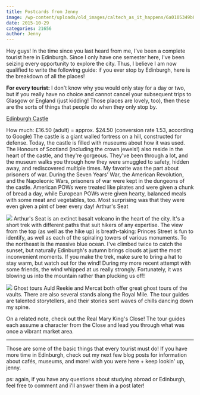 ```yaml
---
title: Postcards from Jenny
image: /wp-content/uploads/old_images/caltech_as_it_happens/6a0105349b8251970b01b7c7e2a9c4970b.jpg
date: 2015-10-29
categories: 21656
author: Jenny
---
```


Hey guys!
In the time since you last heard from me, I've been a complete tourist here in Edinburgh. Since I only have one semester here, I've been seizing every opportunity to explore the city. Thus, I believe I am now qualified to write the following guide: if you ever stop by Edinburgh, here is the breakdown of all the places!


**For every tourist:**
I don't know why you would only stay for a day or two, but if you really have no choice and cannot cancel your subsequent trips to Glasgow or England (just kidding! Those places are lovely, too), then these are the sorts of things that people do when they only stop by.

[Edinburgh Castle](https://www.edinburghcastle.gov.uk/)

How much: £16.50 (adult) = approx. $24.50 (conversion rate 1.53, according to Google)
The castle is a giant walled fortress on a hill, constructed for defense. Today, the castle is filled with museums about how it was used. The Honours of Scotland (including the crown jewels!) also reside in the heart of the castle, and they're gorgeous. They've been through a lot, and the museum walks you through how they were smuggled to safety, hidden away, and rediscovered multiple times. My favorite was the part about prisoners of war. During the Seven Years' War, the American Revolution, and the Napoleonic Wars, prisoners of war were kept in the dungeons of the castle. American POWs were treated like pirates and were given a chunk of bread a day, while European POWs were given hearty, balanced meals with some meat and vegetables, too. Most surprising was that they were even given a pint of beer every day!
Arthur's Seat


![](/old_images/caltech_as_it_happens/6a0105349b8251970b01bb0886ea3a970d.jpg)
 Arthur's Seat is an extinct basalt volcano in the heart of the city. It's a short trek with different paths that suit hikers of any expertise. The view from the top (as well as the hike up) is breath-taking: Princes Street is fun to identify, as well as each of the spiraling towers of various monuments. To the northeast is the massive blue ocean. I've climbed twice to catch the sunset, but naturally Edinburgh's autumn brings clouds at just the most inconvenient moments. If you make the trek, make sure to bring a hat to stay warm, but watch out for the wind! During my more recent attempt with some friends, the wind whipped at us really strongly. Fortunately, it was blowing us into the mountain rather than plucking us off!


![](/old_images/6a0105349b8251970b01b7c7e31cca970b-500wi.jpg)
Ghost tours
Auld Reekie and Mercat both offer great ghost tours of the vaults. There are also several stands along the Royal Mile. The tour guides are talented storytellers, and their stories sent waves of chills dancing down my spine.

On a related note, check out the Real Mary King's Close! The tour guides each assume a character from the Close and lead you through what was once a vibrant market area.

_____
Those are some of the basic things that every tourist must do! If you have more time in Edinburgh, check out my next few blog posts for information about cafés, museums, and more!
wish you were here + keep lookin' up,
jenny.

ps: again, if you have any questions about studying abroad or Edinburgh, feel free to comment and i'll answer them in a post later!

